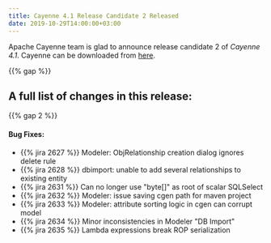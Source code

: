 ```yaml
---
title: Cayenne 4.1 Release Candidate 2 Released
date: 2019-10-29T14:00:00+03:00
--- 
```


Apache Cayenne team is glad to announce release candidate 2 of _Cayenne 4.1_. 
Cayenne can be downloaded from [here](/download.html).

{{% gap %}}
<h2 class="text-center">A full list of changes in this release:</h2>
{{% gap 2 %}}

#### Bug Fixes:

- {{% jira 2627 %}} Modeler: ObjRelationship creation dialog ignores delete rule
- {{% jira 2628 %}} dbimport: unable to add several relationships to existing entity
- {{% jira 2631 %}} Can no longer use "byte[]" as root of scalar SQLSelect
- {{% jira 2632 %}} Modeler: issue saving cgen path for maven project
- {{% jira 2633 %}} Modeler: attribute sorting logic in cgen can corrupt model
- {{% jira 2634 %}} Minor inconsistencies in Modeler "DB Import"
- {{% jira 2635 %}} Lambda expressions break ROP serialization